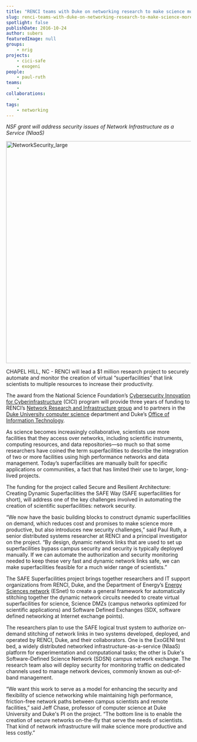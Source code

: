 ```yaml
---
title: "RENCI teams with Duke on networking research to make science more productive"
slug: renci-teams-with-duke-on-networking-research-to-make-science-more-productive
spotlight: false
publishDate: 2016-10-24
author: subers
featuredImage: null
groups:
    - nrig
projects:
    - cici-safe
    - exogeni
people:
    - paul-ruth
teams: 
    - 
collaborations:
    - 
tags:
    - networking
---
```

<em>NSF grant will address security issues of Network Infrastructure as a Service (NIaaS)</em>

<a href="http://renci.org/wp-content/uploads/2016/10/NetworkSecurity_large.jpg"><img class="aligncenter size-full wp-image-15713" src="http://renci.org/wp-content/uploads/2016/10/NetworkSecurity_large.jpg" alt="NetworkSecurity_large" width="960" height="604" /></a>

CHAPEL HILL, NC - RENCI will lead a $1 million research project to securely automate and monitor the creation of virtual “superfacilities” that link scientists to multiple resources to increase their productivity.

The award from the National Science Foundation’s <a href="https://www.nsf.gov/pubs/2016/nsf16533/nsf16533.htm">Cybersecurity Innovation for Cyberinfrastructure</a> (CICI) program will provide three years of funding to RENCI’s <a href="http://nrig.renci.org/">Network Research and Infrastructure group</a> and to partners in the <a href="http://www.cs.duke.edu/">Duke University computer science</a> department and Duke’s <a href="http://oit.duke.edu/">Office of Information Technology</a>.<!--more-->

As science becomes increasingly collaborative, scientists use more facilities that they access over networks, including scientific instruments, computing resources, and data repositories—so much so that some researchers have coined the term superfacilities to describe the integration of two or more facilities using high performance networks and data management. Today’s superfacilities are manually built for specific applications or communities, a fact that has limited their use to larger, long-lived projects.

The funding for the project called Secure and Resilient Architecture: Creating Dynamic Superfacilities the SAFE Way (SAFE superfacilities for short), will address one of the key challenges involved in automating the creation of scientific superfacilities: network security.

“We now have the basic building blocks to construct dynamic superfacilities on demand, which reduces cost and promises to make science more productive, but also introduces new security challenges,” said Paul Ruth, a senior distributed systems researcher at RENCI and a principal investigator on the project. “By design, dynamic network links that are used to set up superfacilities bypass campus security and security is typically deployed manually. If we can automate the authorization and security monitoring needed to keep these very fast and dynamic network links safe, we can make superfacilities feasible for a much wider range of scientists.”

The SAFE Superfacilities project brings together researchers and IT support organizations from RENCI, Duke, and the Department of Energy’s <a href="https://www.es.net/">Energy Sciences network</a> (ESnet) to create a general framework for automatically stitching together the dynamic network circuits needed to create virtual superfacilities for science, Science DMZs (campus networks optimized for scientific applications) and Software Defined Exchanges (SDX, software defined networking at Internet exchange points).

The researchers plan to use the SAFE logical trust system to authorize on-demand stitching of network links in two systems developed, deployed, and operated by RENCI, Duke, and their collaborators. One is the ExoGENI test bed, a widely distributed networked infrastructure-as-a-service (NIaaS) platform for experimentation and computational tasks; the other is Duke's Software-Defined Science Network (SDSN) campus network exchange. The research team also will deploy security for monitoring traffic on dedicated channels used to manage network devices, commonly known as out-of-band management.

“We want this work to serve as a model for enhancing the security and flexibility of science networking while maintaining high performance, friction-free network paths between campus scientists and remote facilities,” said Jeff Chase, professor of computer science at Duke University and Duke's PI on the project. “The bottom line is to enable the creation of secure networks on-the-fly that serve the needs of scientists. That kind of network infrastructure will make science more productive and less costly.”
